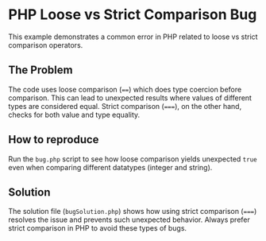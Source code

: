 # PHP Loose vs Strict Comparison Bug

This example demonstrates a common error in PHP related to loose vs strict comparison operators.

## The Problem
The code uses loose comparison (`==`) which does type coercion before comparison. This can lead to unexpected results where values of different types are considered equal.  Strict comparison (`===`), on the other hand, checks for both value and type equality. 

## How to reproduce
Run the `bug.php` script to see how loose comparison yields unexpected `true` even when comparing different datatypes (integer and string). 

## Solution
The solution file (`bugSolution.php`) shows how using strict comparison (`===`) resolves the issue and prevents such unexpected behavior. Always prefer strict comparison in PHP to avoid these types of bugs.